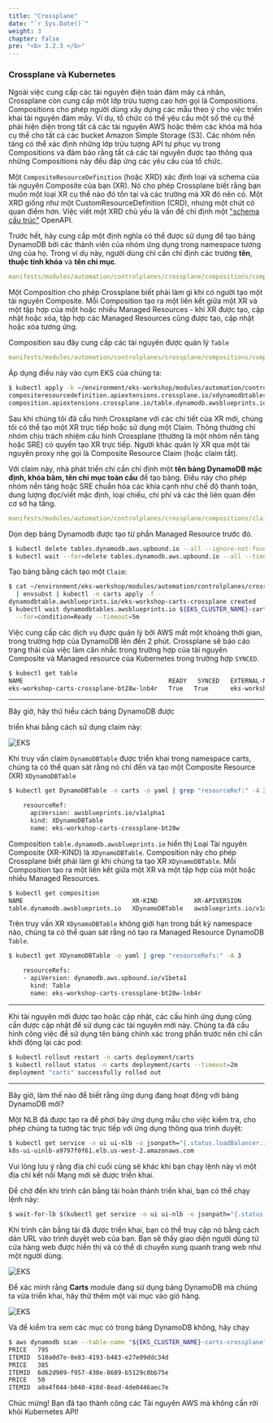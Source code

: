 ```yaml
---
title: "Crossplane"
date: "`r Sys.Date()`"
weight: 3
chapter: false
pre: "<b> 3.2.3 </b>"
---
```


### Crossplane và Kubernetes

Ngoài việc cung cấp các tài nguyên điện toán đám mây cá nhân, Crossplane còn cung cấp một lớp trừu tượng cao hơn gọi là Compositions. Compositions cho phép người dùng xây dựng các mẫu theo ý cho việc triển khai tài nguyên đám mây. Ví dụ, tổ chức có thể yêu cầu một số thẻ cụ thể phải hiện diện trong tất cả các tài nguyên AWS hoặc thêm các khóa mã hóa cụ thể cho tất cả các bucket Amazon Simple Storage (S3). Các nhóm nền tảng có thể xác định những lớp trừu tượng API tự phục vụ trong Compositions và đảm bảo rằng tất cả các tài nguyên được tạo thông qua những Compositions này đều đáp ứng các yêu cầu của tổ chức.

Một `CompositeResourceDefinition` (hoặc XRD) xác định loại và schema của tài nguyên Composite của bạn (XR). Nó cho phép Crossplane biết rằng bạn muốn một loại XR cụ thể nào đó tồn tại và các trường mà XR đó nên có. Một XRD giống như một CustomResourceDefinition (CRD), nhưng một chút có quan điểm hơn. Việc viết một XRD chủ yếu là vấn đề chỉ định một ["schema cấu trúc"](https://kubernetes.io/docs/tasks/extend-kubernetes/custom-resources/custom-resource-definitions/) OpenAPI.

Trước hết, hãy cung cấp một định nghĩa có thể được sử dụng để tạo bảng DynamoDB bởi các thành viên của nhóm ứng dụng trong namespace tương ứng của họ. Trong ví dụ này, người dùng chỉ cần chỉ định các trường **tên**, **thuộc tính khóa** và **tên chỉ mục**.

```yaml
manifests/modules/automation/controlplanes/crossplane/compositions/composition/definition.yaml
```

Một Composition cho phép Crossplane biết phải làm gì khi có người tạo một tài nguyên Composite. Mỗi Composition tạo ra một liên kết giữa một XR và một tập hợp của một hoặc nhiều Managed Resources - khi XR được tạo, cập nhật hoặc xóa, tập hợp các Managed Resources cũng được tạo, cập nhật hoặc xóa tương ứng.

Composition sau đây cung cấp các tài nguyên được quản lý `Table`

```yaml
manifests/modules/automation/controlplanes/crossplane/compositions/composition/table.yaml
```

Áp dụng điều này vào cụm EKS của chúng ta:

```bash
$ kubectl apply -k ~/environment/eks-workshop/modules/automation/controlplanes/crossplane/compositions/composition
compositeresourcedefinition.apiextensions.crossplane.io/xdynamodbtables.awsblueprints.io created
composition.apiextensions.crossplane.io/table.dynamodb.awsblueprints.io created
```

Sau khi chúng tôi đã cấu hình Crossplane với các chi tiết của XR mới, chúng tôi có thể tạo một XR trực tiếp hoặc sử dụng một Claim. Thông thường chỉ nhóm chịu trách nhiệm cấu hình Crossplane (thường là một nhóm nền tảng hoặc SRE) có quyền tạo XR trực tiếp. Người khác quản lý XR qua một tài nguyên proxy nhẹ gọi là Composite Resource Claim (hoặc claim tắt).

Với claim này, nhà phát triển chỉ cần chỉ định một **tên bảng DynamoDB mặc định, khóa băm, tên chỉ mục toàn cầu** để tạo bảng. Điều này cho phép nhóm nền tảng hoặc SRE chuẩn hóa các khía cạnh như chế độ thanh toán, dung lượng đọc/viết mặc định, loại chiếu, chi phí và các thẻ liên quan đến cơ sở hạ tầng.

```yaml
manifests/modules/automation/controlplanes/crossplane/compositions/claim/claim.yaml
```

Dọn dẹp bảng Dynamodb được tạo từ phần Managed Resource trước đó.

```bash
$ kubectl delete tables.dynamodb.aws.upbound.io --all --ignore-not-found=true
$ kubectl wait --for=delete tables.dynamodb.aws.upbound.io --all --timeout=5m
```

Tạo bảng bằng cách tạo một `Claim`:

```bash timeout=400
$ cat ~/environment/eks-workshop/modules/automation/controlplanes/crossplane/compositions/claim/claim.yaml \
  | envsubst | kubectl -n carts apply -f -
dynamodbtable.awsblueprints.io/eks-workshop-carts-crossplane created
$ kubectl wait dynamodbtables.awsblueprints.io ${EKS_CLUSTER_NAME}-carts-crossplane -n carts \
  --for=condition=Ready --timeout=5m
```

Việc cung cấp các dịch vụ được quản lý bởi AWS mất một khoảng thời gian, trong trường hợp của DynamoDB lên đến 2 phút. Crossplane sẽ báo cáo trạng thái của việc làm cân nhắc trong trường hợp của tài nguyên Composite và Managed resource của Kubernetes trong trường hợp `SYNCED`.

```bash
$ kubectl get table
NAME                                        READY   SYNCED   EXTERNAL-NAME                   AGE
eks-workshop-carts-crossplane-bt28w-lnb4r   True   True      eks-workshop-carts-crossplane   6s
```

---

Bây giờ, hãy thử hiểu cách bảng DynamoDB được

 triển khai bằng cách sử dụng claim này:

![EKS](/EKS-Workshop-8/images/0006/00061.png?featherlight=false&width=90pc)

Khi truy vấn claim `DynamoDBTable` được triển khai trong namespace carts, chúng ta có thể quan sát rằng nó chỉ đến và tạo một Composite Resource (XR) `XDynamoDBTable`

```bash
$ kubectl get DynamoDBTable -n carts -o yaml | grep "resourceRef:" -A 3

    resourceRef:
      apiVersion: awsblueprints.io/v1alpha1
      kind: XDynamoDBTable
      name: eks-workshop-carts-crossplane-bt28w
```

Composition `table.dynamodb.awsblueprints.io` hiển thị Loại Tài nguyên Composite (XR-KIND) là `XDynamoDBTable`. Composition này cho phép Crossplane biết phải làm gì khi chúng ta tạo XR `XDynamoDBTable`. Mỗi Composition tạo ra một liên kết giữa một XR và một tập hợp của một hoặc nhiều Managed Resources.

```bash
$ kubectl get composition
NAME                              XR-KIND          XR-APIVERSION               AGE
table.dynamodb.awsblueprints.io   XDynamoDBTable   awsblueprints.io/v1alpha1   143m
```

Trên truy vấn XR `XDynamoDBTable` không giới hạn trong bất kỳ namespace nào, chúng ta có thể quan sát rằng nó tạo ra Managed Resource DynamoDB `Table`.

```bash
$ kubectl get XDynamoDBTable -o yaml | grep "resourceRefs:" -A 3

    resourceRefs:
    - apiVersion: dynamodb.aws.upbound.io/v1beta1
      kind: Table
      name: eks-workshop-carts-crossplane-bt28w-lnb4r
```

---

Khi tài nguyên mới được tạo hoặc cập nhật, các cấu hình ứng dụng cũng cần được cập nhật để sử dụng các tài nguyên mới này. Chúng ta đã cấu hình công việc để sử dụng tên bảng chính xác trong phần trước nên chỉ cần khởi động lại các pod:

```bash
$ kubectl rollout restart -n carts deployment/carts
$ kubectl rollout status -n carts deployment/carts --timeout=2m
deployment "carts" successfully rolled out
```

---

Bây giờ, làm thế nào để biết rằng ứng dụng đang hoạt động với bảng DynamoDB mới?

Một NLB đã được tạo ra để phơi bày ứng dụng mẫu cho việc kiểm tra, cho phép chúng ta tương tác trực tiếp với ứng dụng thông qua trình duyệt:

```bash
$ kubectl get service -n ui ui-nlb -o jsonpath="{.status.loadBalancer.ingress[*].hostname}{'\n'}"
k8s-ui-uinlb-a9797f0f61.elb.us-west-2.amazonaws.com
```

Vui lòng lưu ý rằng địa chỉ cuối cùng sẽ khác khi bạn chạy lệnh này vì một địa chỉ kết nối Mạng mới sẽ được triển khai.

Để chờ đến khi trình cân bằng tải hoàn thành triển khai, bạn có thể chạy lệnh này:

```bash timeout=610
$ wait-for-lb $(kubectl get service -n ui ui-nlb -o jsonpath="{.status.loadBalancer.ingress[*].hostname}{'\n'}")
```

Khi trình cân bằng tải đã được triển khai, bạn có thể truy cập nó bằng cách dán URL vào trình duyệt web của bạn. Bạn sẽ thấy giao diện người dùng từ cửa hàng web được hiển thị và có thể di chuyển xung quanh trang web như một người dùng.

![EKS](/EKS-Workshop-8/images/0006/00062.png?featherlight=false&width=90pc)

Để xác minh rằng **Carts** module đang sử dụng bảng DynamoDB mà chúng ta vừa triển khai, hãy thử thêm một vài mục vào giỏ hàng.

![EKS](/EKS-Workshop-8/images/0006/00063.png?featherlight=false&width=90pc)

Và để kiểm tra xem các mục có trong bảng DynamoDB không, hãy chạy

```bash
$ aws dynamodb scan --table-name "${EKS_CLUSTER_NAME}-carts-crossplane" --query 'Items[].{itemId:itemId,Price:unitPrice}' --output text
PRICE   795
ITEMID  510a0d7e-8e83-4193-b483-e27e09ddc34d
PRICE   385
ITEMID  6d62d909-f957-430e-8689-b5129c0bb75e
PRICE   50
ITEMID  a0a4f044-b040-410d-8ead-4de0446aec7e
```

Chúc mừng! Bạn đã tạo thành công các Tài nguyên AWS mà không cần rời khỏi Kubernetes API!